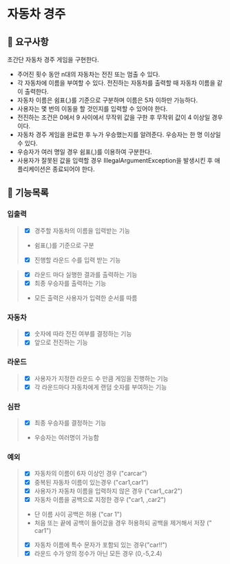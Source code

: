 # 자동차 경주
## :rocket: 요구사항
초간단 자동차 경주 게임을 구현한다.

- 주어진 횟수 동안 n대의 자동차는 전진 또는 멈출 수 있다.
- 각 자동차에 이름을 부여할 수 있다. 전진하는 자동차를 출력할 때 자동차 이름을 같이 출력한다.
- 자동차 이름은 쉼표(,)를 기준으로 구분하며 이름은 5자 이하만 가능하다.
- 사용자는 몇 번의 이동을 할 것인지를 입력할 수 있어야 한다.
- 전진하는 조건은 0에서 9 사이에서 무작위 값을 구한 후 무작위 값이 4 이상일 경우이다.
- 자동차 경주 게임을 완료한 후 누가 우승했는지를 알려준다. 우승자는 한 명 이상일 수 있다.
- 우승자가 여러 명일 경우 쉼표(,)를 이용하여 구분한다.
- 사용자가 잘못된 값을 입력할 경우 IllegalArgumentException을 발생시킨 후 애플리케이션은 종료되어야 한다.

## :hammer: 기능목록

### 입출력
>- [x] 경주할 자동차의 이름을 입력받는 기능
>  - 쉼표(,)를 기준으로 구분
>- [x] 진행할 라운드 수를 입력 받는 기능


>- [x] 라운드 마다 실행한 결과를 출력하는 기능
>- [x] 최종 우승자를 출력하는 기능
>  - 모든 출력은 사용자가 입력한 순서를 따름
### 자동차
>- [x] 숫자에 따라 전진 여부를 결정하는 기능
>- [x] 앞으로 전진하는 기능
### 라운드
>- [x] 사용자가 지정한 라운드 수 만큼 게임을 진행하는 기능
>- [x] 각 라운드마다 자동차에게 랜덤 숫자를 부여하는 기능
### 심판
>- [x] 최종 우승자를 결정하는 기능
>  - 우승자는 여러명이 가능함
### 예외
>- [x] 자동차의 이름이 6자 이상인 경우 ("carcar")
>- [x] 중복된 자동차 이름이 있는경우 ("car1,car1")
>- [x] 사용자가 자동차 이름을 입력하지 않은 경우 ("car1,,car2")
>- [x] 자동차 이름을 공백으로 지정한 경우 ("car1, ,car2")
>  - 단 이름 사이 공백은 허용 ("car 1")
>  - 처음 또는 끝에 공백이 들어갔을 경우 허용하되 공백을 제거해서 저장 (" car1")
>- [x] 자동차 이름에 특수 문자가 포함되 있는 경우("car!!")
>- [x] 라운드 수가 양의 정수가 아닌 모든 경우 (0,-5,2.4)
